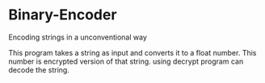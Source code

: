 # Binary-Encoder
Encoding strings in a unconventional way

This program takes a string as input and converts it to a float number. This number is encrypted version of that string. using decrypt program can decode the string.

